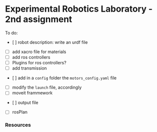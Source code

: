 # Experimental Robotics Laboratory - 2nd assignment 

To do:

- [ ] robot description: write an urdf file
 - [ ] add xacro file for materials 
 - [ ] add ros controllers 
 - [ ] Plugins for ros controllers? 
 - [ ] add transmission 
 - [ ] add in a `config` folder the `motors_config.yaml` file
  - [ ] modify the `launch` file, accordingly
- [ ] moveit frammework
 - [ ] output file 
 - [ ] rosPlan


### Resources

